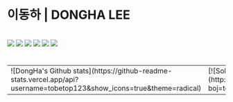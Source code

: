 # 이동하 | DONGHA LEE
<!--### Kongju National Univ-->
#
<a href="https://ko.wikipedia.org/wiki/HTML5"><img src="https://img.shields.io/badge/HTML5-E34F26?style=flat-square&amp;logo=HTML5&amp;logoColor=white" /></a> <a href="https://ko.wikipedia.org/wiki/CSS"><img src="https://img.shields.io/badge/CSS3-1572B6?style=flat-square&amp;logo=CSS3&amp;logoColor=white" /></a> <a href="https://ko.wikipedia.org/wiki/Javascript/"><img src="https://img.shields.io/badge/Javascript-F7DF1E?style=flat-square&amp;logo=Javascript&amp;logoColor=black" /></a>
<a href="https://java.com/ko/"><img src="https://img.shields.io/badge/Java-007396?style=flat-square&amp;logo=Java&amp;logoColor=white" /></a> <a href="https://spring.io/"><img src="https://img.shields.io/badge/Spring-6DB33F?style=flat-square&amp;logo=Spring&amp;logoColor=white" /></a> <a href="https://go.mariadb.com/"><img src="https://img.shields.io/badge/MariaDB-003545?style=flat-square&amp;logo=MariaDB&amp;logoColor=white" /></a>
#
<table>
<td>![DongHa's Github stats](https://github-readme-stats.vercel.app/api?username=tobetop123&show_icons=true&theme=radical)</td>  
<td>[![Solved.ac Profile](http://mazassumnida.wtf/api/v2/generate_badge?boj=tobetop123)](https://solved.ac/tobetop)</td>  
<table>
